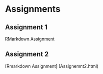 # Assignments

## Assignment 1

[RMarkdown Assignment](assignment1.html)


## Assignment 2

[Rmarkdown Assignment] (Assignemnt2.html)
